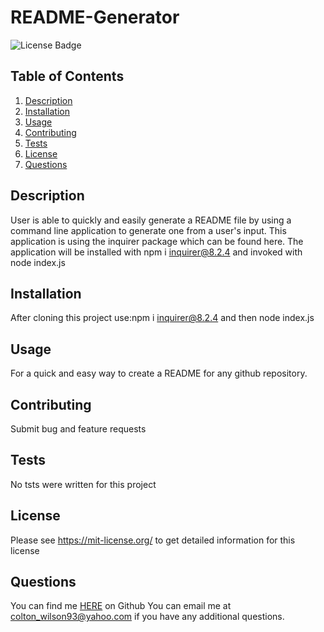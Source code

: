 # README-Generator

![License Badge](https://shields.io/badge/license-MIT-yellow)

## Table of Contents

1. [Description](#description)
2. [Installation](#installation)
3. [Usage](#usage)
4. [Contributing](#contributing)
5. [Tests](#tests)
6. [License](#license)
7. [Questions](#questions)

## Description

User is able to quickly and easily generate a README file by using a command line application to generate one from a user's input. This application is using the inquirer package which can be found here. The application will be installed with npm i inquirer@8.2.4 and invoked with node index.js

## Installation

After cloning this project use:npm i inquirer@8.2.4 and then node index.js

## Usage

For a quick and easy way to create a README for any github repository.

## Contributing

Submit bug and feature requests

## Tests

No tsts were written for this project

## License

Please see https://mit-license.org/ to get detailed information for this license

## Questions

You can find me [HERE](https://github.com/ColtonWilson) on Github
You can email me at colton_wilson93@yahoo.com if you have any additional questions.
